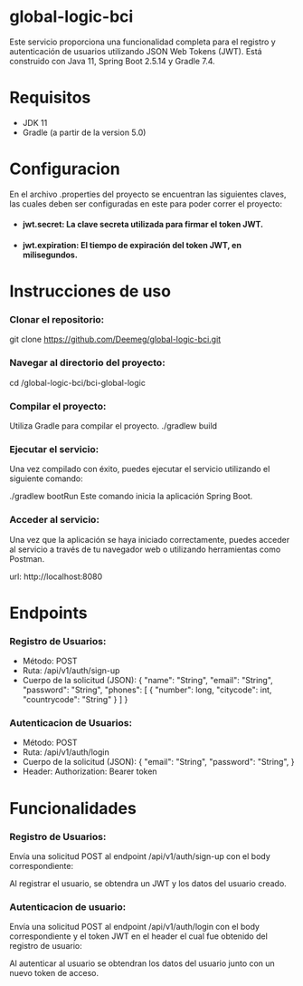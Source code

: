 # global-logic-bci

Este servicio proporciona una funcionalidad completa para el registro y autenticación de usuarios utilizando JSON Web Tokens (JWT). Está construido con Java 11, Spring Boot 2.5.14 y Gradle 7.4.

# Requisitos
- JDK 11
- Gradle (a partir de la version 5.0)

# Configuracion
En el archivo .properties del proyecto se encuentran las siguientes claves,
las cuales deben ser configuradas en este para poder correr el proyecto:

- #### jwt.secret: La clave secreta utilizada para firmar el token JWT.
- #### jwt.expiration: El tiempo de expiración del token JWT, en milisegundos.

# Instrucciones de uso
### Clonar el repositorio: 

git clone https://github.com/Deemeg/global-logic-bci.git

### Navegar al directorio del proyecto:

cd /global-logic-bci/bci-global-logic
### Compilar el proyecto: 
Utiliza Gradle para compilar el proyecto.
./gradlew build

### Ejecutar el servicio: 
Una vez compilado con éxito, puedes ejecutar el servicio utilizando el siguiente comando:

./gradlew bootRun
Este comando inicia la aplicación Spring Boot.

### Acceder al servicio: 
Una vez que la aplicación se haya iniciado correctamente, puedes acceder al servicio a través de tu navegador web o utilizando herramientas como Postman.

url: http://localhost:8080

# Endpoints
### Registro de Usuarios:
- Método: POST
- Ruta: /api/v1/auth/sign-up
- Cuerpo de la solicitud (JSON):
  {
  "name": "String",
  "email": "String",
  "password": "String",
  "phones": [
  {
  "number": long,
  "citycode": int,
  "countrycode": "String"
  }
  ]
  }

### Autenticacion de Usuarios:
- Método: POST
- Ruta: /api/v1/auth/login
- Cuerpo de la solicitud (JSON):
  {
  "email": "String",
  "password": "String",
  }
- Header: Authorization: Bearer token
# Funcionalidades
### Registro de Usuarios:

Envía una solicitud POST al endpoint /api/v1/auth/sign-up con el body correspondiente:

Al registrar el usuario, se obtendra un JWT y los datos del usuario creado.

### Autenticacion de usuario:
Envía una solicitud POST al endpoint /api/v1/auth/login con el body correspondiente
y el token JWT en el header el cual fue obtenido del registro de usuario:

Al autenticar al usuario se obtendran los datos del usuario junto con un nuevo token de acceso.


